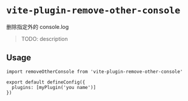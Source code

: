 # `vite-plugin-remove-other-console`

删除指定外的 console.log

> TODO: description

## Usage

```
import removeOtherConsole from 'vite-plugin-remove-other-console'

export default defineConfig({
  plugins: [myPlugin('you name')]
})

```
